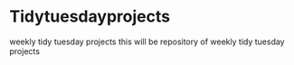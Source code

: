 # Tidytuesdayprojects
weekly tidy tuesday projects
this will be repository of weekly tidy tuesday projects